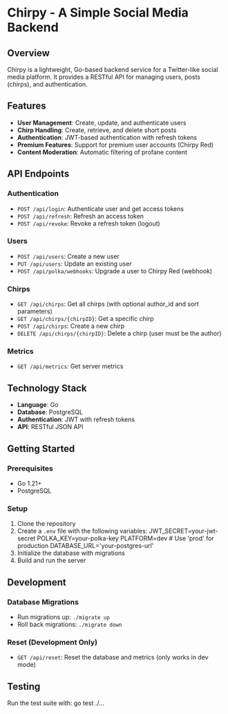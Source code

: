 # Chirpy - A Simple Social Media Backend

## Overview

Chirpy is a lightweight, Go-based backend service for a Twitter-like social media platform. It provides a RESTful API for managing users, posts (chirps), and authentication.

## Features

- **User Management**: Create, update, and authenticate users
- **Chirp Handling**: Create, retrieve, and delete short posts
- **Authentication**: JWT-based authentication with refresh tokens
- **Premium Features**: Support for premium user accounts (Chirpy Red)
- **Content Moderation**: Automatic filtering of profane content

## API Endpoints

### Authentication
- `POST /api/login`: Authenticate user and get access tokens
- `POST /api/refresh`: Refresh an access token
- `POST /api/revoke`: Revoke a refresh token (logout)

### Users
- `POST /api/users`: Create a new user
- `PUT /api/users`: Update an existing user
- `POST /api/polka/webhooks`: Upgrade a user to Chirpy Red (webhook)

### Chirps
- `GET /api/chirps`: Get all chirps (with optional author_id and sort parameters)
- `GET /api/chirps/{chirpID}`: Get a specific chirp
- `POST /api/chirps`: Create a new chirp
- `DELETE /api/chirps/{chirpID}`: Delete a chirp (user must be the author)

### Metrics
- `GET /api/metrics`: Get server metrics

## Technology Stack

- **Language**: Go
- **Database**: PostgreSQL
- **Authentication**: JWT with refresh tokens
- **API**: RESTful JSON API

## Getting Started

### Prerequisites
- Go 1.21+
- PostgreSQL

### Setup
1. Clone the repository
2. Create a `.env` file with the following variables:
JWT_SECRET=your-jwt-secret POLKA_KEY=your-polka-key PLATFORM=dev # Use 'prod' for production DATABASE_URL='your-postgres-url'
3. Initialize the database with migrations
4. Build and run the server


## Development

### Database Migrations
- Run migrations up: `./migrate up`
- Roll back migrations: `./migrate down`

### Reset (Development Only)
- `GET /api/reset`: Reset the database and metrics (only works in dev mode)

## Testing

Run the test suite with:
go test ./...

